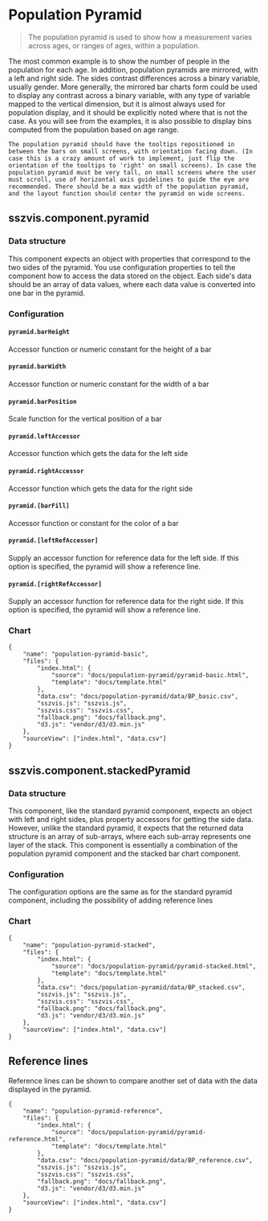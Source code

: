 # Population Pyramid

> The population pyramid is used to show how a measurement varies across ages, or ranges of ages, within a population.

The most common example is to show the number of people in the population for each age. In addition, population pyramids are mirrored, with a left and right side. The sides contrast differences across a binary variable, usually gender. More generally, the mirrored bar charts form could be used to display any contrast across a binary variable, with any type of variable mapped to the vertical dimension, but it is almost always used for population display, and it should be explicitly noted where that is not the case. As you will see from the examples, it is also possible to display bins computed from the population based on age range.

```hint
The population pyramid should have the tooltips repositioned in between the bars on small screens, with orientation facing down. (In case this is a crazy amount of work to implement, just flip the orientation of the tooltips to 'right' on small screens). In case the population pyramid must be very tall, on small screens where the user must scroll, use of horizontal axis guidelines to guide the eye are recommended. There should be a max width of the population pyramid, and the layout function should center the pyramid on wide screens.
```

## sszvis.component.pyramid

### Data structure

This component expects an object with properties that correspond to the two sides of the pyramid. You use configuration properties to tell the component how to access the data stored on the object. Each side's data should be an array of data values, where each data value is converted into one bar in the pyramid.

### Configuration

#### `pyramid.barHeight`

Accessor function or numeric constant for the height of a bar

#### `pyramid.barWidth`

Accessor function or numeric constant for the width of a bar

#### `pyramid.barPosition`

Scale function for the vertical position of a bar

#### `pyramid.leftAccessor`

Accessor function which gets the data for the left side

#### `pyramid.rightAccessor`

Accessor function which gets the data for the right side

#### `pyramid.[barFill]`

Accessor function or constant for the color of a bar

#### `pyramid.[leftRefAccessor]`

Supply an accessor function for reference data for the left side. If this option is specified, the pyramid will show a reference line.

#### `pyramid.[rightRefAccessor]`

Supply an accessor function for reference data for the right side. If this option is specified, the pyramid will show a reference line.


### Chart

```project
{
    "name": "population-pyramid-basic",
    "files": {
        "index.html": {
            "source": "docs/population-pyramid/pyramid-basic.html",
            "template": "docs/template.html"
        },
        "data.csv": "docs/population-pyramid/data/BP_basic.csv",
        "sszvis.js": "sszvis.js",
        "sszvis.css": "sszvis.css",
        "fallback.png": "docs/fallback.png",
        "d3.js": "vendor/d3/d3.min.js"
    },
    "sourceView": ["index.html", "data.csv"]
}
```

## sszvis.component.stackedPyramid

### Data structure

This component, like the standard pyramid component, expects an object with left and right sides, plus property accessors for getting the side data. However, unlike the standard pyramid, it expects that the returned data structure is an array of sub-arrays, where each sub-array represents one layer of the stack. This component is essentially a combination of the population pyramid component and the stacked bar chart component.

### Configuration

The configuration options are the same as for the standard pyramid component, including the possibility of adding reference lines

### Chart

```project
{
    "name": "population-pyramid-stacked",
    "files": {
        "index.html": {
            "source": "docs/population-pyramid/pyramid-stacked.html",
            "template": "docs/template.html"
        },
        "data.csv": "docs/population-pyramid/data/BP_stacked.csv",
        "sszvis.js": "sszvis.js",
        "sszvis.css": "sszvis.css",
        "fallback.png": "docs/fallback.png",
        "d3.js": "vendor/d3/d3.min.js"
    },
    "sourceView": ["index.html", "data.csv"]
}
```

## Reference lines

Reference lines can be shown to compare another set of data with the data displayed in the pyramid.

```project
{
    "name": "population-pyramid-reference",
    "files": {
        "index.html": {
            "source": "docs/population-pyramid/pyramid-reference.html",
            "template": "docs/template.html"
        },
        "data.csv": "docs/population-pyramid/data/BP_reference.csv",
        "sszvis.js": "sszvis.js",
        "sszvis.css": "sszvis.css",
        "fallback.png": "docs/fallback.png",
        "d3.js": "vendor/d3/d3.min.js"
    },
    "sourceView": ["index.html", "data.csv"]
}
```
